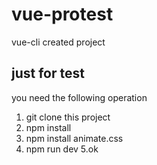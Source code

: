 # vue-protest
vue-cli created project
## just for test
you need the following operation 

1. git clone this project 
2. npm install 
3. npm install animate.css
4. npm run dev
5.ok

